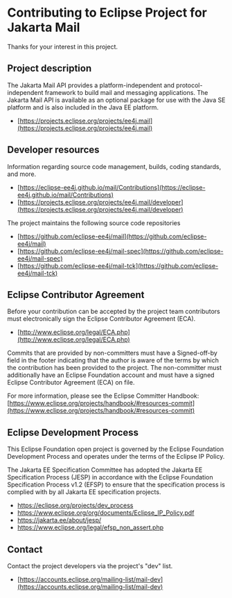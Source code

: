 # Contributing to Eclipse Project for Jakarta Mail

Thanks for your interest in this project.

## Project description

The Jakarta Mail API provides a platform-independent and protocol-independent
framework to build mail and messaging applications. The Jakarta Mail API is
available as an optional package for use with the Java SE platform and is also
included in the Java EE platform.

* [https://projects.eclipse.org/projects/ee4j.mail](https://projects.eclipse.org/projects/ee4j.mail)

## Developer resources

Information regarding source code management, builds, coding standards, and
more.

* [https://eclipse-ee4j.github.io/mail/Contributions](https://eclipse-ee4j.github.io/mail/Contributions)
* [https://projects.eclipse.org/projects/ee4j.mail/developer](https://projects.eclipse.org/projects/ee4j.mail/developer)

The project maintains the following source code repositories

* [https://github.com/eclipse-ee4j/mail](https://github.com/eclipse-ee4j/mail)
* [https://github.com/eclipse-ee4j/mail-spec](https://github.com/eclipse-ee4j/mail-spec)
* [https://github.com/eclipse-ee4j/mail-tck](https://github.com/eclipse-ee4j/mail-tck)

## Eclipse Contributor Agreement

Before your contribution can be accepted by the project team contributors must
electronically sign the Eclipse Contributor Agreement (ECA).

* [http://www.eclipse.org/legal/ECA.php](http://www.eclipse.org/legal/ECA.php)

Commits that are provided by non-committers must have a Signed-off-by field in
the footer indicating that the author is aware of the terms by which the
contribution has been provided to the project. The non-committer must
additionally have an Eclipse Foundation account and must have a signed Eclipse
Contributor Agreement (ECA) on file.

For more information, please see the Eclipse Committer Handbook:
[https://www.eclipse.org/projects/handbook/#resources-commit](https://www.eclipse.org/projects/handbook/#resources-commit)

## Eclipse Development Process

This Eclipse Foundation open project is governed by the Eclipse Foundation
Development Process and operates under the terms of the Eclipse IP Policy.

The Jakarta EE Specification Committee has adopted the Jakarta EE Specification
Process (JESP) in accordance with the Eclipse Foundation Specification Process
v1.2 (EFSP) to ensure that the specification process is complied with by all
Jakarta EE specification projects.

* https://eclipse.org/projects/dev_process
* https://www.eclipse.org/org/documents/Eclipse_IP_Policy.pdf
* https://jakarta.ee/about/jesp/
* https://www.eclipse.org/legal/efsp_non_assert.php

## Contact

Contact the project developers via the project's "dev" list.

* [https://accounts.eclipse.org/mailing-list/mail-dev](https://accounts.eclipse.org/mailing-list/mail-dev)
